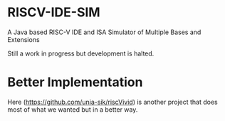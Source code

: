 # RISCV-IDE-SIM
A Java based RISC-V IDE and ISA Simulator of Multiple Bases and Extensions

Still a work in progress but development is halted.

# Better Implementation
Here (https://github.com/unia-sik/riscVivid) is another project that does most of what we wanted but in a better way.
